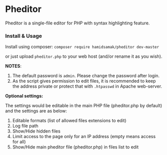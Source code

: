 Pheditor
=======

Pheditor is a single-file editor for PHP with syntax highlighting feature.



### Install & Usage

Install using composer:
`composer require hamidsamak/pheditor dev-master`

or just upload `pheditor.php` to your web host (and/or rename it as you wish).

**NOTES**:
1. The default password is `admin`. Please change the password after login.
2. As the script gives permission to edit files, it is recommended to keep the address private or protect that with `.htpasswd` in Apache web-server.

**Optional settings:**

The settings would be editable in the main PHP file (pheditor.php by default) and the settings are as below:
1. Editable formats (list of allowed files extensions to edit)
2. Log file path
3. Show/Hide hidden files
4. Limit access to the page only for an IP address (empty means access for all)
5. Show/Hide main pheditor file (pheditor.php) in files list to edit 
